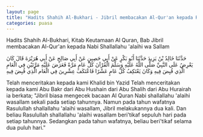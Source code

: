 ```yaml
---
layout: page
title: "Hadits Shahih Al-Bukhari - Jibril membacakan Al-Qur'an kepada Rasulullah (saw)"
categories: puasa
---
```


Hadits Shahih Al-Bukhari, Kitab Keutamaan Al Quran, Bab Jibril membacakan Al-Qur'an kepada Nabi Shallallahu 'alaihi wa Sallam

<p class="arab">
حَدَّثَنَا خَالِدُ بْنُ يَزِيدَ حَدَّثَنَا أَبُو بَكْرٍ عَنْ أَبِي حَصِينٍ عَنْ أَبِي صَالِحٍ عَنْ أَبِي هُرَيْرَةَ قَالَ كَانَ يَعْرِضُ عَلَى النَّبِيِّ صَلَّى اللَّهُ عَلَيْهِ وَسَلَّمَ الْقُرْآنَ كُلَّ عَامٍ مَرَّةً فَعَرَضَ عَلَيْهِ مَرَّتَيْنِ فِي الْعَامِ الَّذِي قُبِضَ فِيهِ وَكَانَ يَعْتَكِفُ كُلَّ عَامٍ عَشْرًا فَاعْتَكَفَ عِشْرِينَ فِي الْعَام الَّذِي قُبِضَ فِيهِ
</p>

Telah menceritakan kepada kami Khalid bin Yazid Telah menceritakan kepada kami Abu Bakr dari Abu Hushain dari Abu Shalih dari Abu Hurairah ia berkata; "Jibril biasa mengecek bacaan Al Quran Nabi shallallahu 'alaihi wasallam sekali pada setiap tahunnya. Namun pada tahun wafatnya Rasulullah shallallahu 'alaihi wasallam, Jibril melakukannya dua kali. Dan beliau Rasulullah shallallahu 'alaihi wasallam beri'tikaf sepuluh hari pada setiap tahunnya. Sedangkan pada tahun wafatnya, beliau beri'tikaf selama dua puluh hari."

